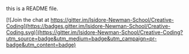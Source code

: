 this is a README file.

[![Join the chat at https://gitter.im/Isidore-Newman-School/Creative-Coding](https://badges.gitter.im/Isidore-Newman-School/Creative-Coding.svg)](https://gitter.im/Isidore-Newman-School/Creative-Coding?utm_source=badge&utm_medium=badge&utm_campaign=pr-badge&utm_content=badge)